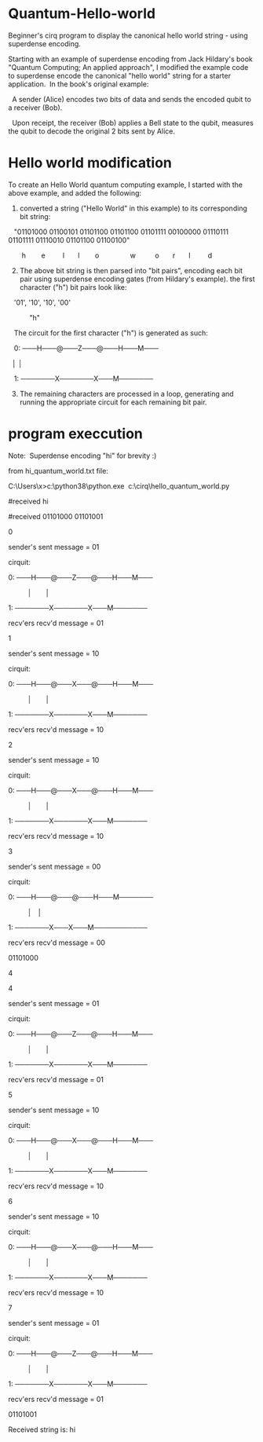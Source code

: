 
# Quantum-Hello-world

Beginner's cirq program to display the canonical hello world string - using superdense encoding.

Starting with an example of superdense encoding from Jack Hildary's book "Quantum Computing; An applied approach", I modified the example code to superdense encode the canonical "hello world" string for a starter application.  In the book's original example:

  A sender (Alice) encodes two bits of data and sends the encoded qubit to a receiver (Bob).  

  Upon receipt, the receiver (Bob) applies a Bell state to the qubit, measures the qubit to decode the original 2 bits sent by Alice.

# Hello world modification

To create an Hello World quantum computing example, I started with the above example, and added the following:

1) converted a string ("Hello World" in this example) to its corresponding bit string:

   "01101000 01100101 01101100 01101100 01101111 00100000 01110111 01101111 01110010 01101100 01100100"

       h        e         l       l        o                w          o       r       l         d

2) The above bit string is then parsed into "bit pairs", encoding each bit pair using superdense encoding gates (from Hildary's example). the first character ("h") bit pairs look like:

   '01', '10', '10', '00'  

           "h"

   The circuit for the first character ("h") is generated as such:

   0: ───H───@───Z───@───H───M───

             │       │

   1: ───────X───────X───M───────

3) The remaining characters are processed in a loop, generating and running the appropriate circuit for each remaining bit pair.

# program execcution

Note:  Superdense encoding "hi" for brevity :)

from hi_quantum_world.txt file:

C:\Users\x>c:\python38\python.exe  c:\cirq\hello_quantum_world.py

#received hi

#received 01101000 01101001

0

sender's sent message = 01

cirquit:

0: ───H───@───Z───@───H───M───

          │       │

1: ───────X───────X───M───────

recv'ers recv'd message = 01

1

sender's sent message = 10

cirquit:

0: ───H───@───X───@───H───M───

          │       │

1: ───────X───────X───M───────

recv'ers recv'd message = 10

2

sender's sent message = 10

cirquit:

0: ───H───@───X───@───H───M───

          │       │

1: ───────X───────X───M───────

recv'ers recv'd message = 10

3

sender's sent message = 00

cirquit:

0: ───H───@───@───H───M───────

          │   │

1: ───────X───X───M───────────

recv'ers recv'd message = 00

01101000

4

4

sender's sent message = 01

cirquit:

0: ───H───@───Z───@───H───M───

          │       │

1: ───────X───────X───M───────

recv'ers recv'd message = 01

5

sender's sent message = 10

cirquit:

0: ───H───@───X───@───H───M───

          │       │

1: ───────X───────X───M───────

recv'ers recv'd message = 10

6

sender's sent message = 10

cirquit:

0: ───H───@───X───@───H───M───

          │       │

1: ───────X───────X───M───────

recv'ers recv'd message = 10

7

sender's sent message = 01

cirquit:

0: ───H───@───Z───@───H───M───

          │       │

1: ───────X───────X───M───────

recv'ers recv'd message = 01

01101001

Received string is: hi
